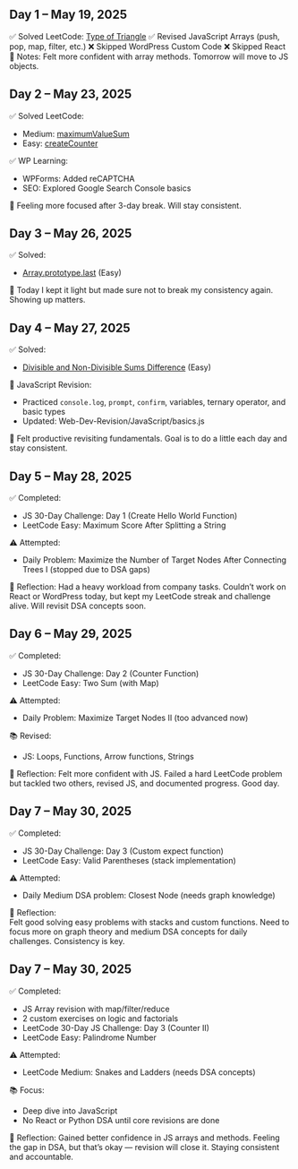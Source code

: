 ## Day 1 – May 19, 2025
✅ Solved LeetCode: [Type of Triangle](https://leetcode.com/problems/type-of-triangle)
✅ Revised JavaScript Arrays (push, pop, map, filter, etc.)
❌ Skipped WordPress Custom Code
❌ Skipped React
🎯 Notes: Felt more confident with array methods. Tomorrow will move to JS objects.

## Day 2 – May 23, 2025

✅ Solved LeetCode:
- Medium: [maximumValueSum](https://leetcode.com/problems/maximum-value-sum)
- Easy: [createCounter](https://leetcode.com/problems/counter)

✅ WP Learning:
- WPForms: Added reCAPTCHA
- SEO: Explored Google Search Console basics

💬 Feeling more focused after 3-day break. Will stay consistent.

## Day 3 – May 26, 2025

✅ Solved:
- [Array.prototype.last](https://leetcode.com/problems/array-prototype-last/) (Easy)

💬 Today I kept it light but made sure not to break my consistency again. Showing up matters.

## Day 4 – May 27, 2025

✅ Solved:
- [Divisible and Non-Divisible Sums Difference](https://leetcode.com/problems/divisible-and-non-divisible-sums-difference) (Easy)

🧠 JavaScript Revision:
- Practiced `console.log`, `prompt`, `confirm`, variables, ternary operator, and basic types
- Updated: Web-Dev-Revision/JavaScript/basics.js

💬 Felt productive revisiting fundamentals. Goal is to do a little each day and stay consistent.

## Day 5 – May 28, 2025

✅ Completed:
- JS 30-Day Challenge: Day 1 (Create Hello World Function)
- LeetCode Easy: Maximum Score After Splitting a String

⚠️ Attempted:
- Daily Problem: Maximize the Number of Target Nodes After Connecting Trees I (stopped due to DSA gaps)

🧠 Reflection:
Had a heavy workload from company tasks. Couldn’t work on React or WordPress today, but kept my LeetCode streak and challenge alive. Will revisit DSA concepts soon.

## Day 6 – May 29, 2025

✅ Completed:
- JS 30-Day Challenge: Day 2 (Counter Function)
- LeetCode Easy: Two Sum (with Map)

⚠️ Attempted:
- Daily Problem: Maximize Target Nodes II (too advanced now)

📚 Revised:
- JS: Loops, Functions, Arrow functions, Strings

🧠 Reflection:
Felt more confident with JS. Failed a hard LeetCode problem but tackled two others, revised JS, and documented progress. Good day.

## Day 7 – May 30, 2025

✅ Completed:  
- JS 30-Day Challenge: Day 3 (Custom expect function)  
- LeetCode Easy: Valid Parentheses (stack implementation)  

⚠️ Attempted:  
- Daily Medium DSA problem: Closest Node (needs graph knowledge)

🧠 Reflection:  
Felt good solving easy problems with stacks and custom functions. Need to focus more on graph theory and medium DSA concepts for daily challenges. Consistency is key.

## Day 7 – May 30, 2025

✅ Completed:
- JS Array revision with map/filter/reduce
- 2 custom exercises on logic and factorials
- LeetCode 30-Day JS Challenge: Day 3 (Counter II)
- LeetCode Easy: Palindrome Number

⚠️ Attempted:
- LeetCode Medium: Snakes and Ladders (needs DSA concepts)

📚 Focus:
- Deep dive into JavaScript
- No React or Python DSA until core revisions are done

🧠 Reflection:
Gained better confidence in JS arrays and methods. Feeling the gap in DSA, but that’s okay — revision will close it. Staying consistent and accountable.